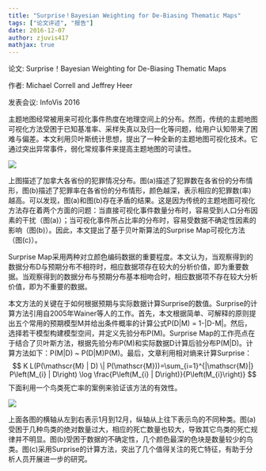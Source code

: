 ```yaml
---
title: "Surprise！Bayesian Weighting for De-Biasing Thematic Maps"
tags: ["论文评述", "报告"]
date: 2016-12-07
author: zjuvis417
mathjax: true
---
```


论文: Surprise！Bayesian Weighting for De-Biasing Thematic Maps

作者: Michael Correll and Jeffrey Heer

发表会议: InfoVis 2016

主题地图经常被用来可视化事件热度在地理空间上的分布。然而，传统的主题地图可视化方法受困于已知基准率、采样失真以及归一化等问题，给用户认知带来了困难与偏差。本文利用贝叶斯统计思想，提出了一种全新的主题地图可视化技术。它通过突出异常事件，弱化常规事件来提高主题地图的可读性。

![](http://www.cad.zju.edu.cn/home/vagblog/wp-content/uploads/2016/12/p1.png)

上图描述了加拿大各省份的犯罪情况分布。图(a)描述了犯罪数在各省份的分布情形，图(b)描述了犯罪率在各省份的分布情形，颜色越深，表示相应的犯罪数(率)越高。可以发现，图(a)和图(b)存在矛盾的结果。这是因为传统的主题地图可视化方法存在着两个方面的问题：当直接可视化事件数量分布时，容易受到人口分布因素的干扰（图(a)）；当可视化事件所占比率的分布时，容易受数据不确定性因素的影响（图(b)）。因此，本文提出了基于贝叶斯算法的Surprise Map可视化方法（图(c)）。

Surprise Map采用两种对立颜色编码数据的重要程度。本文认为，当观察得到的数据分布D与预期分布不相符时，相应数据项存在较大的分析价值，即为重要数据。当观察得到的数据分布与预期分布基本相吻合时，相应数据项不存在较大分析价值，即为不重要的数据。

本文方法的关键在于如何根据预期与实际数据计算Surprise的数值。Surprise的计算方法引用自2005年Wainer等人的工作。首先，本文根据简单、可解释的原则提出五个常用的预期模型M并给出条件概率的计算公式P(D|M) = 1-|D-M|。然后，选择若干模型构建模型空间，并定义先验分布P(M)。Surprise Map的工作亮点在于结合了贝叶斯方法，根据先验分布P(M)和实际数据D计算后验分布P(M|D)。计算方法如下：P(M|D) ~ P(D|M)P(M)。最后，文章利用相对熵来计算Surprise：
$$
K L(P(\mathscr{M} | D) \| P(\mathscr{M}))=\sum_{i=1}^{|\mathscr{M}|} P\left(M_{i} | D\right) \log \frac{P\left(M_{i} | D\right)}{P\left(M_{i}\right)}
$$
下面利用一个鸟类死亡率的案例来验证该方法的有效性。

![](http://www.cad.zju.edu.cn/home/vagblog/wp-content/uploads/2016/12/p3.png)

上面各图的横轴从左到右表示1月到12月，纵轴从上往下表示鸟的不同种类。图(a)受困于几种鸟类的绝对数量过大，相应的死亡数量也较大，导致其它鸟类的死亡规律并不明显。图(b)受困于数据的不确定性，几个颜色最深的色块是数量较少的鸟类。图(c)采用Surprise的计算方法，突出了几个值得关注的死亡特征，有助于分析人员开展进一步的研究。

